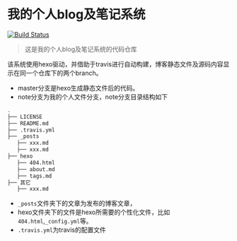 # 我的个人blog及笔记系统

[![Build Status](https://travis-ci.com/GeekerHua/geekerhua.github.io.svg?branch=note)](https://travis-ci.com/GeekerHua/geekerhua.github.io)

> 这是我的个人blog及笔记系统的代码仓库

该系统使用hexo驱动，并借助于travis进行自动构建，博客静态文件及源码内容显示在同一个仓库下的两个branch。

- master分支是hexo生成静态文件后的代码。
- note分支为我的个人文件分支，note分支目录结构如下

```bash
.
├── LICENSE
├── README.md
├── .travis.yml
├── _posts
   ├── xxx.md
   ├── xxx.md
├── hexo
   ├── 404.html
   ├── about.md
   ├── tags.md
├── 其它
   ├── xxx.md
```

- `_posts`文件夹下的文章为发布的博客文章，
- hexo文件夹下的文件是hexo所需要的个性化文件，比如`404.html`,`_config.yml`等。
- `.travis.yml`为travis的配置文件
